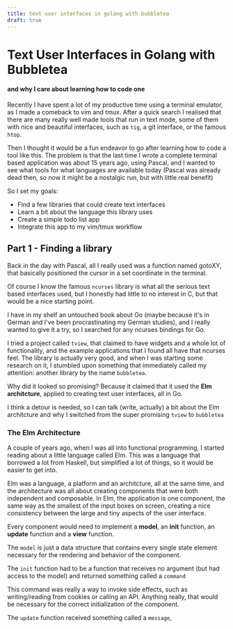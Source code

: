 ```yaml
---
title: text user interfaces in golang with bubbletea
draft: true
---
```


# Text User Interfaces in Golang with Bubbletea

#### and why I care about learning how to code one

Recently I have spent a lot of my productive time using a terminal emulator, as I made a comeback to vim and tmux. After a quick search I realised that there are many really well made tools that run in text mode, some of them with nice and beautiful interfaces, such as `tig`, a git interface, or the famous `htop`.

Then I thought it would be a fun endeavor to go after learning how to code a tool like this. The problem is that the last time I wrote a complete terminal based application was about 15 years ago, using Pascal, and I wanted to see what tools for what languages are available today (Pascal was already dead then, so now it might be a nostalgic run, but with little real benefit)

So I set my goals:

- Find a few libraries that could create text interfaces
- Learn a bit about the language this library uses
- Create a simple todo list app
- Integrate this app to my vim/tmux workflow

## Part 1 - Finding a library

Back in the day with Pascal, all I really used was a function named gotoXY, that basically positioned the cursor in a set coordinate in the terminal.

Of course I know the famous `ncurses` library is what all the serious text based interfaces used, but I honestly had little to no interest in C, but that would be a nice starting point.

I have in my shelf an untouched book about Go (maybe because it's in German and I've been procrastinating my German studies), and I really wanted to give it a try, so I searched for any ncurses bindings for Go.

I tried a project called `tview`, that claimed to have widgets and a whole lot of functionality, and the example applications that I found all have that ncurses feel. The library is actually very good, and when I was starting some research on it, I stumbled upon something that immediately called my attention: another library by the name `bubbletea`.

Why did it looked so promising? Because it claimed that it used the **Elm architcture**, applied to creating text user interfaces, all in Go.

I think a detour is needed, so I can talk (write, actually) a bit about the Elm architcture and why I switched from the super promising `tview` to `bubbletea`

### The Elm Architecture

A couple of years ago, when I was all into functional programming, I started reading about a little language called Elm. This was a language that borrowed a lot from Haskell, but simplified a lot of things, so it would be easier to get into.

Elm was a language, a platform and an architcture, all at the same time, and the architecture was all about creating components that were both independent and composable. In Elm, the application is one component, the same way as the smallest of the input boxes on screen, creating a nice consistency between the large and tiny aspects of the user interface.

Every component would need to implement a **model**, an **init** function, an **update** function and a **view** function.

The `model` is just a data structure that contains every single state element necessary for the rendering and behavior of the component.

The `init` function had to be a function that receives no argument (but had access to the model) and returned something called a `command`

This command was really a way to invoke side effects, such as writing/reading from cookies or calling an API. Anything really, that would be necessary for the correct initialization of the component.

The `update` function received something called a  `message`,
